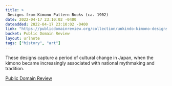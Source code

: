```yaml
---
title: > 
 Designs from Kimono Pattern Books (ca. 1902)
date: 2022-04-17 23:10:02 -0400
dateadded: 2022-04-17 23:10:02 -0400
link: "https://publicdomainreview.org/collection/unkindo-kimono-designs"
bucket: Public Domain Review
layout: urlnote
tags: ["history", "art"]
--- 
```

These designs capture a period of cultural change in Japan, when the kimono became increasingly associated with national mythmaking and tradition. 
 <!-- end excerpt --> 
<div class='bucket'><a class='internal-link' href='/buckets/public-domain-review'>Public Domain Review</a></div> 
